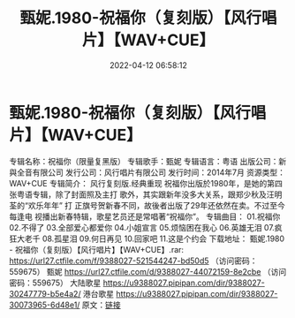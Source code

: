 ﻿---
title: 甄妮.1980-祝福你（复刻版）【风行唱片】【WAV+CUE】
date: 2022-04-12 06:58:12
categories: WAV车载音乐、镜像
tags: 国语流行
---
# 甄妮.1980-祝福你（复刻版）【风行唱片】【WAV+CUE】

专辑名称：祝福你（限量复黑版）
专辑歌手：甄妮
专辑语言：粤语
出版公司：新與全音有限公司
发行公司：风行唱片有限公司
发行时间：2014年7月
资源类型：WAV+CUE
专辑简介：
风行复刻版.经典重现
祝福你出版於1980年，是她的第四张粤语专辑，除了封面照及主打
歌外，其实跟新年没多大关系，跟郑少秋及汪明荃的“欢乐年年” 打
正旗号贺新春不同，故後者出版了29年还依然在卖。不过至今每逢电
视播出新春特辑，歌星艺员还是常唱著“祝福你”。
专辑曲目：
01.祝福你
02.不得了
03.全部爱心都爱你
04.小姐宣言
05.烦恼困在我心
06.英雄无泪
07.疯狂大老千
08.孤星泪
09.何日再见
10.回家吧
11.这是个约会
下载地址：
甄妮.1980 - 祝福你（复刻版）【风行唱片】【WAV+CUE】.rar: https://url27.ctfile.com/f/9388027-521544247-bd50d5
（访问密码：559675）
甄妮
https://url27.ctfile.com/d/9388027-44072159-8e2cbe
（访问密码：559675）
大陆歌星
https://u9388027.pipipan.com/dir/9388027-30247779-b5e4a2/
港台歌星
https://u9388027.pipipan.com/dir/9388027-30073965-6d48e1/
原文：[链接](https://blog.sina.com.cn/s/blog_1647c7e7601030wme.html)